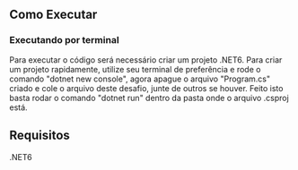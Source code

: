 ## Como Executar
### Executando por terminal
Para executar o código será necessário criar um projeto .NET6. Para criar um projeto rapidamente, utilize seu terminal de preferência e rode o comando "dotnet new console", agora apague o arquivo "Program.cs" criado e cole o arquivo deste desafio, junte de outros se houver. Feito isto basta rodar o comando "dotnet  run" dentro da pasta onde o arquivo .csproj está.

## Requisitos
.NET6